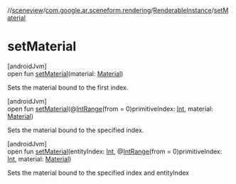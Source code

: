 //[sceneview](../../../index.md)/[com.google.ar.sceneform.rendering](../index.md)/[RenderableInstance](index.md)/[setMaterial](set-material.md)

# setMaterial

[androidJvm]\
open fun [setMaterial](set-material.md)(material: [Material](../-material/index.md))

Sets the material bound to the first index.

[androidJvm]\
open fun [setMaterial](set-material.md)(@[IntRange](https://developer.android.com/reference/kotlin/androidx/annotation/IntRange.html)(from = 0)primitiveIndex: [Int](https://kotlinlang.org/api/latest/jvm/stdlib/kotlin/-int/index.html), material: [Material](../-material/index.md))

Sets the material bound to the specified index.

[androidJvm]\
open fun [setMaterial](set-material.md)(entityIndex: [Int](https://kotlinlang.org/api/latest/jvm/stdlib/kotlin/-int/index.html), @[IntRange](https://developer.android.com/reference/kotlin/androidx/annotation/IntRange.html)(from = 0)primitiveIndex: [Int](https://kotlinlang.org/api/latest/jvm/stdlib/kotlin/-int/index.html), material: [Material](../-material/index.md))

Sets the material bound to the specified index and entityIndex
